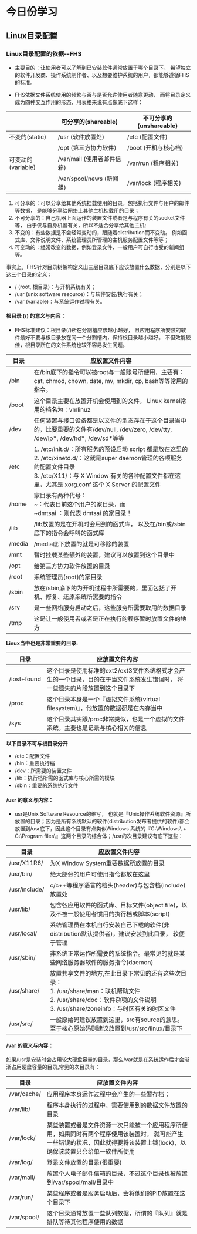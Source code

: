 # 今日份学习
## Linux目录配置
### Linux目录配置的依据--FHS
- 主要目的：让使用者可以了解到已安装软件通常放置于哪个目录下， 希望独立的软件开发商、操作系统制作者、以及想要维护系统的用户，都能够遵循FHS的标准。  


- FHS依据文件系统使用的频繁与否与是否允许使用者随意更动， 而将目录定义成为四种交互作用的形态，用表格来说有点像底下这样：

&nbsp; | 可分享的(shareable) | 不可分享的(unshareable)
---|---|---
不变的(static) | /usr (软件放置处) | /etc (配置文件)
&nbsp; | /opt (第三方协力软件) | /boot (开机与核心档)
可变动的(variable) | /var/mail (使用者邮件信箱) | /var/run (程序相关)
&nbsp; | /var/spool/news (新闻组) | /var/lock (程序相关)
1. 可分享的：可以分享给其他系统挂载使用的目录，包括执行文件与用户的邮件等数据， 是能够分享给网络上其他主机挂载用的目录；  
2. 不可分享的：自己机器上面运作的装置文件或者是与程序有关的socket文件等， 由于仅与自身机器有关，所以不适合分享给其他主机;
3. 不变的：有些数据是不会经常变动的，跟随着distribution而不变动。 例如函式库、文件说明文件、系统管理员所管理的主机服务配置文件等等；
4. 可变动的：经常改变的数据，例如登录文件、一般用户可自行收受的新闻组等。  

事实上，FHS针对目录树架构定义出三层目录底下应该放置什么数据，分别是以下这三个目录的定义：

- / (root, 根目录)：与开机系统有关；
- /usr (unix software resource)：与软件安装/执行有关；
- /var (variable)：与系统运作过程有关。  

#### 根目录 (/) 的意义与内容：
- FHS标准建议：根目录(/)所在分割槽应该越小越好， 且应用程序所安装的软件最好不要与根目录放在同一个分割槽内，保持根目录越小越好。 不但效能较佳，根目录所在的文件系统也较不容易发生问题。

目录 | 应放置文件内容
---|---
/bin | 在/bin底下的指令可以被root与一般账号所使用，主要有：cat, chmod, chown, date, mv, mkdir, cp, bash等等常用的指令。
/boot | 这个目录主要在放置开机会使用到的文件， Linux kernel常用的档名为：vmlinuz
/dev | 任何装置与接口设备都是以文件的型态存在于这个目录当中的，比要重要的文件有/dev/null, /dev/zero, /dev/tty, /dev/lp*, /dev/hd*, /dev/sd*等等
/etc | 1.  /etc/init.d/：所有服务的预设启动 script 都是放在这里的<br>2. /etc/xinetd.d/：这就是super daemon管理的各项服务的配置文件目录<br>3. /etc/X11/：与 X Window 有关的各种配置文件都在这里，尤其是 xorg.conf 这个 X Server 的配置文件
/home | 家目录有两种代号：<br>~：代表目前这个用户的家目录，而<br> ~dmtsai ：则代表 dmtsai 的家目录！
/lib | /lib放置的是在开机时会用到的函式库， 以及在/bin或/sbin底下的指令会呼叫的函式库
/media | /media底下放置的就是可移除的装置
/mnt | 暂时挂载某些额外的装置，建议可以放置到这个目录中
/opt | 给第三方协力软件放置的目录
/root | 系统管理员(root)的家目录
/sbin | 放在/sbin底下的为开机过程中所需要的，里面包括了开机、修复、还原系统所需要的指令
/srv | 是一些网络服务启动之后，这些服务所需要取用的数据目录
/tmp | 这是让一般使用者或者是正在执行的程序暂时放置文件的地方

**Linux当中也是非常重要的目录:**

目录 | 应放置文件内容
---|---
/lost+found | 这个目录是使用标准的ext2/ext3文件系统格式才会产生的一个目录，目的在于当文件系统发生错误时， 将一些遗失的片段放置到这个目录下
/proc | 这个目录本身是一个『虚拟文件系统(virtual filesystem)』，他放置的数据都是在内存当中
/sys | 这个目录其实跟/proc非常类似，也是一个虚拟的文件系统，主要也是记录与核心相关的信息

**以下目录不可与根目录分开**
- /etc：配置文件
- /bin：重要执行档
- /dev：所需要的装置文件
- /lib：执行档所需的函式库与核心所需的模块
- /sbin：重要的系统执行文件

#### /usr 的意义与内容：
- usr是Unix Software Resource的缩写， 也就是『Unix操作系统软件资源』所放置的目录；因为是所有系统默认的软件(distribution发布者提供的软件)都会放置到/usr底下，因此这个目录有点类似Windows 系统的『C:\Windows\ + C:\Program files\』这两个目录的综合体；/usr的次目录建议有底下这些：

目录 | 应放置文件内容
---|---
/usr/X11R6/ | 为X Window System重要数据所放置的目录
/usr/bin/ | 绝大部分的用户可使用指令都放在这里
/usr/include/ | c/c++等程序语言的档头(header)与包含档(include)放置处
/usr/lib/ | 包含各应用软件的函式库、目标文件(object file)，以及不被一般使用者惯用的执行档或脚本(script)
/usr/local/ | 系统管理员在本机自行安装自己下载的软件(非distribution默认提供者)，建议安装到此目录， 较便于管理
/usr/sbin/ | 非系统正常运作所需要的系统指令。最常见的就是某些网络服务器软件的服务指令(daemon)
/usr/share/ | 放置共享文件的地方,在此目录下常见的还有这些次目录：<br>1. /usr/share/man：联机帮助文件<br>2. /usr/share/doc：软件杂项的文件说明<br>3. /usr/share/zoneinfo：与时区有关的时区文件
/usr/src/ | 一般原始码建议放置到这里，src有source的意思。至于核心原始码则建议放置到/usr/src/linux/目录下

#### /var 的意义与内容：
如果/usr是安装时会占用较大硬盘容量的目录，那么/var就是在系统运作后才会渐渐占用硬盘容量的目录,常见的次目录有：

目录| 应放置文件内容
---|---
/var/cache/ | 应用程序本身运作过程中会产生的一些暂存档；
/var/lib/ | 程序本身执行的过程中，需要使用到的数据文件放置的目录
/var/lock/ | 某些装置或者是文件资源一次只能被一个应用程序所使用，如果同时有两个程序使用该装置时， 就可能产生一些错误的状况，因此就得要将该装置上锁(lock)，以确保该装置只会给单一软件所使用
/var/log/ | 登录文件放置的目录(很重要)
/var/mail/ | 放置个人电子邮件信箱的目录，不过这个目录也被放置到/var/spool/mail/目录中
/var/run/ | 某些程序或者是服务启动后，会将他们的PID放置在这个目录下
/var/spool/ | 这个目录通常放置一些队列数据，所谓的『队列』就是排队等待其他程序使用的数据






